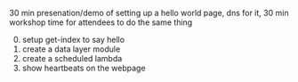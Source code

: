 30 min presenation/demo of setting up a hello world page, dns for it, 
30 min workshop time for attendees to do the same thing

0. setup get-index to say hello
1. create a data layer module
2. create a scheduled lambda
3. show heartbeats on the webpage


